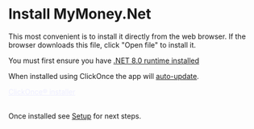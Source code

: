 # Install MyMoney.Net

This most convenient is to install it directly from the web browser.  If the browser downloads this
file, click "Open file" to install it.

You must first ensure you have [.NET 8.0 runtime installed](https://dotnet.microsoft.com/en-us/download/dotnet/8.0)

When installed using ClickOnce the app will [auto-update](Updates.md).

<div>
<a href="https://lovettsoftwarestorage.blob.core.windows.net/downloads/MyMoney/setup.exe" class="btn btn-primary mt-20 mr-30" target="_blank"  style="color:#EEEEFF" >ClickOnce® installer</a>
<br/>
<br/>
</div>


Once installed see [Setup](Setup.md) for next steps.
